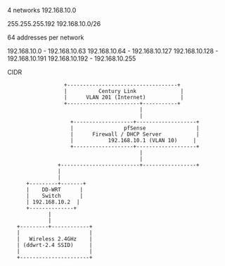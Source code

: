 4 networks
192.168.10.0

255.255.255.192
192.168.10.0/26

64 addresses per network

192.168.10.0 - 192.168.10.63
192.168.10.64 - 192.168.10.127
192.168.10.128 - 192.168.10.191
192.168.10.192 - 192.168.10.255

CIDR


                      +-----------------------------------+
                      |          Century Link              |
                      |      VLAN 201 (Internet)           |
                      +-----------------------+-----------+
                                              |
                                              |
                        +-------------------+-------------------+
                        |                pfSense                |
                        |      Firewall / DHCP Server           |
                        |           192.168.10.1 (VLAN 10)     |
                        +-------------------+-------------------+
                                              |
                                              |
                    +-------------------------+-----------------+
                    |                               
                    |                              
          +---------+-------+                     
          |    DD-WRT      |                     
          |    Switch      |                    
          | 192.168.10.2  |                    
          +--------------+                    
                 |                           
                 |                          
       +---------+------------+            
       |                      |           
       |   Wireless 2.4GHz    |          
       | (ddwrt-2.4 SSID)     |         
       |                      |        
       +----------------------+       
